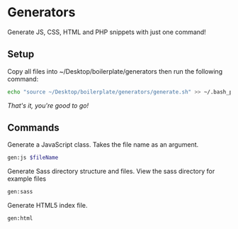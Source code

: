 # Generators
Generate JS, CSS, HTML and PHP snippets with just one command!

## Setup

Copy all files into ~/Desktop/boilerplate/generators then run the following command:

```bash
echo "source ~/Desktop/boilerplate/generators/generate.sh" >> ~/.bash_profile
```

*That's it, you're good to go!*

## Commands

Generate a JavaScript class. Takes the file name as an argument.

```bash
gen:js $fileName
```

Generate Sass directory structure and files. View the sass directory for example files

```bash
gen:sass
```

Generate HTML5 index file.

```bash
gen:html
```
